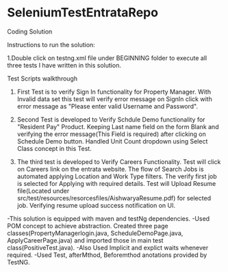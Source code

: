 # SeleniumTestEntrataRepo
Coding Solution

Instructions to run the solution:

1.Double click on testng.xml file under BEGINNING folder to execute all three tests I have written in this solution.

Test Scripts walkthrough
1. First Test is to verify Sign In functionality for Property Manager. With Invalid data set this test will verify error message on SignIn click with error message as "Please enter valid Username and Password".

2. Second Test is developed to Verify Schdule Demo functionality for "Resident Pay" Product. Keeping Last name field on the form  Blank and verifying the error message(This Field is required) after clicking on Schedule Demo button. Handled Unit Count dropdown using Select Class concept in this Test.
   
3. The third test is developed to Verify Careers Functionality. Test will click on Careers link on the entrata website. The flow of Search Jobs is automated applying Location and Work Type filters. The verify first job is selected for Applying with required details. Test will Upload Resume file(Located under src/test/resources/resorcesfiles/AishwaryaResume.pdf) for selected job. Verifying resume upload success notification on UI.
   
-This solution is equipped with maven and testNg dependencies.
-Used POM concept to achieve abstraction. Created three page classes(PropertyManagerlogin.java, ScheduleDemoPage.java, ApplyCareerPage.java) and imported those in main test class(PositiveTest.java).
-Also Used Implicit and explict waits whenever required.
-Used Test, afterMthod, Beforemthod anotations provided by TestNG.
